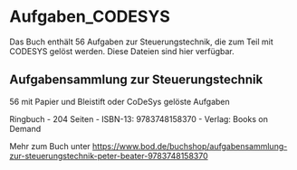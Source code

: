 # Aufgaben_CODESYS
Das Buch enthält 56 Aufgaben zur Steuerungstechnik, die zum Teil mit CODESYS gelöst werden. Diese Dateien sind hier verfügbar.


Aufgabensammlung zur Steuerungstechnik 
--------------------------------------
56 mit Papier und Bleistift oder CoDeSys gelöste Aufgaben

Ringbuch - 204 Seiten - ISBN-13: 9783748158370 - Verlag: Books on Demand

Mehr zum Buch unter https://www.bod.de/buchshop/aufgabensammlung-zur-steuerungstechnik-peter-beater-9783748158370


